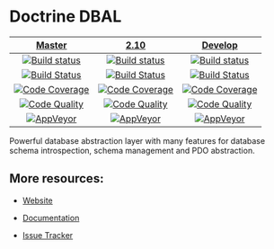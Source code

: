 # Doctrine DBAL

| [Master][Master] | [2.10][2.10] | [Develop][develop] |
|:----------------:|:------------:|:------------------:|
| [![Build status][Master image]][Master] | [![Build status][2.10 image]][2.10] | [![Build status][develop image]][develop] |
| [![Build Status][ContinuousPHP image]][ContinuousPHP] | [![Build Status][ContinuousPHP 2.10 image]][ContinuousPHP] | [![Build Status][ContinuousPHP develop image]][ContinuousPHP] |
| [![Code Coverage][Coverage image]][Scrutinizer Master] | [![Code Coverage][Coverage 2.10 image]][Scrutinizer 2.10] | [![Code Coverage][Coverage develop image]][Scrutinizer develop] |
| [![Code Quality][Quality image]][Scrutinizer Master] | [![Code Quality][Quality 2.10 image]][Scrutinizer 2.10] | [![Code Quality][Quality develop image]][Scrutinizer develop] |
| [![AppVeyor][AppVeyor master image]][AppVeyor master] | [![AppVeyor][AppVeyor 2.10 image]][AppVeyor 2.10] | [![AppVeyor][AppVeyor develop image]][AppVeyor develop] |

Powerful database abstraction layer with many features for database schema introspection, schema management and PDO abstraction.

## More resources:

* [Website](http://www.doctrine-project.org/projects/dbal.html)
* [Documentation](http://docs.doctrine-project.org/projects/doctrine-dbal/en/latest/)
* [Issue Tracker](https://github.com/doctrine/dbal/issues)

  [Master image]: https://img.shields.io/travis/doctrine/dbal/master.svg?style=flat-square
  [Coverage image]: https://img.shields.io/scrutinizer/coverage/g/doctrine/dbal/master.svg?style=flat-square
  [Quality image]: https://img.shields.io/scrutinizer/g/doctrine/dbal/master.svg?style=flat-square
  [ContinuousPHP image]: https://img.shields.io/continuousphp/git-hub/doctrine/dbal/master.svg?style=flat-square
  [Master]: https://travis-ci.org/doctrine/dbal
  [Scrutinizer Master]: https://scrutinizer-ci.com/g/doctrine/dbal/
  [AppVeyor master]: https://ci.appveyor.com/project/doctrine/dbal/branch/master
  [AppVeyor master image]: https://ci.appveyor.com/api/projects/status/i88kitq8qpbm0vie/branch/master?svg=true
  [ContinuousPHP]: https://continuousphp.com/git-hub/doctrine/dbal

  [2.10 image]: https://img.shields.io/travis/doctrine/dbal/2.10.svg?style=flat-square
  [Coverage 2.10 image]: https://img.shields.io/scrutinizer/coverage/g/doctrine/dbal/2.10.svg?style=flat-square
  [Quality 2.10 image]: https://img.shields.io/scrutinizer/g/doctrine/dbal/2.10.svg?style=flat-square
  [ContinuousPHP 2.10 image]: https://img.shields.io/continuousphp/git-hub/doctrine/dbal/2.10.svg?style=flat-square
  [2.10]: https://github.com/doctrine/dbal/tree/2.10
  [Scrutinizer 2.10]: https://scrutinizer-ci.com/g/doctrine/dbal/?branch=2.10
  [AppVeyor 2.10]: https://ci.appveyor.com/project/doctrine/dbal/branch/2.10
  [AppVeyor 2.10 image]: https://ci.appveyor.com/api/projects/status/i88kitq8qpbm0vie/branch/2.10?svg=true

  [develop]: https://github.com/doctrine/dbal/tree/develop
  [develop image]: https://img.shields.io/travis/doctrine/dbal/develop.svg?style=flat-square
  [Coverage develop image]: https://img.shields.io/scrutinizer/coverage/g/doctrine/dbal/develop.svg?style=flat-square
  [Quality develop image]: https://img.shields.io/scrutinizer/g/doctrine/dbal/develop.svg?style=flat-square
  [ContinuousPHP develop image]: https://img.shields.io/continuousphp/git-hub/doctrine/dbal/develop.svg?style=flat-square
  [develop]: https://github.com/doctrine/dbal/tree/develop
  [Scrutinizer develop]: https://scrutinizer-ci.com/g/doctrine/dbal/?branch=develop
  [AppVeyor develop]: https://ci.appveyor.com/project/doctrine/dbal/branch/develop
  [AppVeyor develop image]: https://ci.appveyor.com/api/projects/status/i88kitq8qpbm0vie/branch/develop?svg=true
